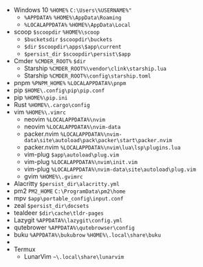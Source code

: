 - Windows 10 `%HOME%` `C:\Users\%USERNAME%"`
	- `%APPDATA%` `%HOME%\AppData\Roaming`
	- `%LOCALAPPDATA%` `%HOME%\AppData\Local`
- scoop `$scoopdir` `%HOME%\scoop`
	- `$bucketsdir` `$scoopdir\buckets`
	- `$dir` `$scoopdir\apps\$app\current`
	- `$persist_dir` `$scoopdir\persist\$app`
- Cmder `%CMDER_ROOT%` `$dir`
	- Starship `%CMDER_ROOT%\vendor\clink\starship.lua`
	- Starship `%CMDER_ROOT%\config\starship.toml`
- pnpm `%PNPM_HOME%` `%LOCALAPPDATA%\pnpm`
- pip `$HOME\.config\pip\pip.conf`
- pip `%HOME%\pip.ini`
- Rust `%HOME%\.cargo\config`
- vim `%HOME%\.vimrc`
	- neovim `%LOCALAPPDATA%\nvim`
	- neovim `%LOCALAPPDATA%\nvim-data`
	- packer.nvim `%LOCALAPPDATA%\nvim-data\site\autoload\pack\packer\start\packer.nvim`
	- packer.nvim `%LOCALAPPDATA%\nvim\lua\lsp\plugins.lua`
	- vim-plug `$app\autoload\plug.vim`
	- vim-plug `%LOCALAPPDATA%\nvim\init.vim`
	- vim-plug `%LOCALAPPDATA%\nvim-data\site\autoload\plug.vim`
	- gvim `%HOME%\.gvimrc`
- Alacritty `$persist_dir\alacritty.yml`
- pm2 `PM2_HOME` `C:\ProgramData\pm2\home`
- mpv `$app\portable_config\input.conf`
- zeal `$persist_dir\docsets`
- tealdeer `$dir\cache\tldr-pages`
- Lazygit `%APPDATA%\lazygit\config.yml`
- qutebrower `%APPDATA%\qutebrowser\config`
- buku `%APPDATA%\bukubrow` `%HOME%\.local\share\buku`
-
- Termux
	- LunarVim `~\.local\share\lunarvim`